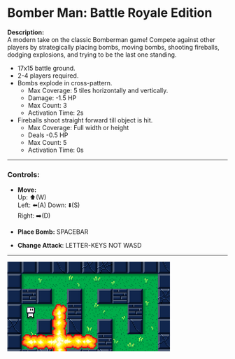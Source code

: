 # **Bomber Man: Battle Royale Edition**

**Description:**  
A modern take on the classic Bomberman game! Compete against other players by strategically placing bombs, moving bombs, shooting fireballs, dodging explosions, and trying to be the last one standing.

- 17x15 battle ground.
- 2-4 players required.
- Bombs explode in cross-pattern.
  - Max Coverage: 5 tiles horizontally and vertically.
  - Damage: -1.5 HP
  - Max Count: 3
  - Activation Time: 2s
- Fireballs shoot straight forward till object is hit.
  - Max Coverage: Full width or height
  - Deals -0.5 HP
  - Max Count: 5
  - Activation Time: 0s
---

### **Controls:**

- **Move:**  
  Up: ⬆️(W)  
  Left: ⬅️(A)
  Down: ⬇️(S)  
  Right: ➡️(D)

- **Place Bomb:** SPACEBAR

- **Change Attack**: LETTER-KEYS NOT WASD
  
---

![Bomberman Scene](thumbnail.png)
